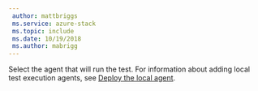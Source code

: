 ```yaml
---
 author: mattbriggs
 ms.service: azure-stack
 ms.topic: include
 ms.date: 10/19/2018
 ms.author: mabrigg
---
```


Select the agent that will run the test. For information about adding local test execution agents, see [Deploy the local agent](../azure-stack-vaas-local-agent.md).